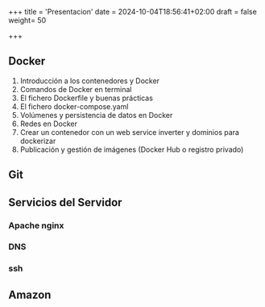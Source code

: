 +++
title = 'Presentacion'
date = 2024-10-04T18:56:41+02:00
draft = false
weight= 50

+++

 

## Docker

1. Introducción a los contenedores y Docker
2. Comandos de Docker en terminal
3. El fichero Dockerfile y buenas prácticas
4. El fichero docker-compose.yaml
5. Volúmenes y persistencia de datos en Docker
6. Redes en Docker
7. Crear un contenedor con un web service inverter y dominios para dockerizar
8. Publicación y gestión de imágenes (Docker Hub o registro privado)

## Git


## Servicios del Servidor
### Apache nginx
### DNS
### ssh
## Amazon   

